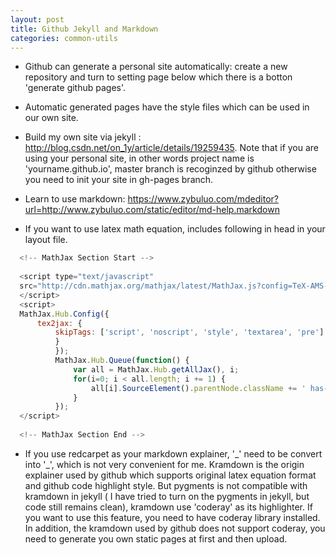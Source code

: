 ```yaml
---
layout: post
title: Github Jekyll and Markdown
categories: common-utils
---
```

- Github can generate a personal site automatically: create a new repository and turn to setting page below which there is a botton 'generate github pages'.




- Automatic generated pages have the style files which can be used in our own site.

- Build my own site via jekyll : http://blog.csdn.net/on_1y/article/details/19259435. Note that if you are using your personal site, in other words project name is 'yourname.github.io', master branch is recoginzed by github otherwise you need to init your site in gh-pages branch.

- Learn to use markdown: https://www.zybuluo.com/mdeditor?url=http://www.zybuluo.com/static/editor/md-help.markdown

- If you want to use latex math equation, includes following in head in your layout file.

```javascript
  <!-- MathJax Section Start -->
	
  <script type="text/javascript"
  src="http://cdn.mathjax.org/mathjax/latest/MathJax.js?config=TeX-AMS-MML_HTMLorMML">
  </script>
  <script>
  MathJax.Hub.Config({
	  tex2jax: {
		  skipTags: ['script', 'noscript', 'style', 'textarea', 'pre']
		  }
	      });
	      MathJax.Hub.Queue(function() {
	          var all = MathJax.Hub.getAllJax(), i;
	          for(i=0; i < all.length; i += 1) {
	              all[i].SourceElement().parentNode.className += ' has-jax';
	          }
	      });
  </script>
	
  <!-- MathJax Section End -->
```
		
- If you use redcarpet as your markdown explainer, '_' need to be convert into '\_', which is not very convenient for me. Kramdown is the origin explainer used by github which supports original latex equation format and github code highlight style. But pygments is not compatible with kramdown in jekyll ( I have tried to turn on the pygments in jekyll, but code still remains clean), kramdown use 'coderay' as its highlighter. If you want to use this feature, you need to have coderay library installed. In addition, the kramdown used by github does not support coderay, you need to generate you own static pages at first and then upload.
